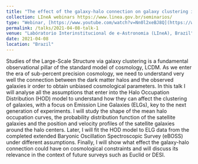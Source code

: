 ```yaml
---
title: "The effect of the galaxy-halo connection on galaxy clustering in the advent of stage-IV experiments"
collection: LIneA webinars https://www.linea.gov.br/seminarios/
type: "Webinar, [https://www.youtube.com/watch?v=Nn0l2xeBJ8Q](https://www.youtube.com/watch?v=Nn0l2xeBJ8Q)"
permalink: /talks/2021-04-08-talk-1
venue: "Labóratorio Interinstitucional de e-Astronomia (LIneA), Brazil"
date: 2021-04-08
location: "Brazil"
---
```


Studies of the Large-Scale Structure via galaxy clustering is a fundamental observational pillar of the standard model of cosmology, LCDM. As we enter the era of sub-percent precision cosmology, we need to understand very well the connection between the dark matter halos and the observed galaxies ir order to obtain unbiased cosmological parameters. In this talk I will analyse all the assumptions that enter into the Halo Occupation Distribution (HOD) model to understand how they can affect the clustering of galaxies, with a focus on Emission Line Galaxies (ELGs), key to the next generation of experiments. I will study the shape of the mean halo occupation curves, the probability distribution function of the satellite galaxies and the position and velocity profiles of the satellite galaxies around the halo centers. Later, I will fit the HOD model to ELG data from the completed extended Baryonic Oscillation Spectroscopic Survey (eBOSS) under different assumptions. Finally, I will show what effect the galaxy-halo connection could have on cosmological constraints and will discuss its relevance in the context of future surveys such as Euclid or DESI.
